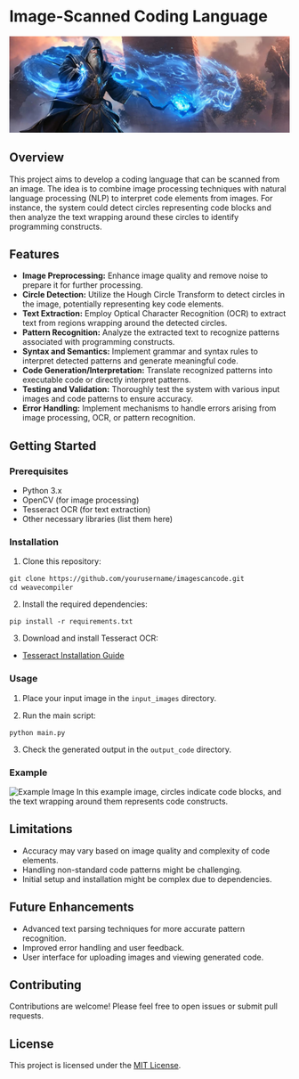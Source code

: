# Image-Scanned Coding Language

![Project Banner](images/cover.jpg)

## Overview

This project aims to develop a coding language that can be scanned from an image. The idea is to combine image processing techniques with natural language processing (NLP) to interpret code elements from images. For instance, the system could detect circles representing code blocks and then analyze the text wrapping around these circles to identify programming constructs.

## Features

- **Image Preprocessing:** Enhance image quality and remove noise to prepare it for further processing.
- **Circle Detection:** Utilize the Hough Circle Transform to detect circles in the image, potentially representing key code elements.
- **Text Extraction:** Employ Optical Character Recognition (OCR) to extract text from regions wrapping around the detected circles.
- **Pattern Recognition:** Analyze the extracted text to recognize patterns associated with programming constructs.
- **Syntax and Semantics:** Implement grammar and syntax rules to interpret detected patterns and generate meaningful code.
- **Code Generation/Interpretation:** Translate recognized patterns into executable code or directly interpret patterns.
- **Testing and Validation:** Thoroughly test the system with various input images and code patterns to ensure accuracy.
- **Error Handling:** Implement mechanisms to handle errors arising from image processing, OCR, or pattern recognition.

## Getting Started

### Prerequisites

- Python 3.x
- OpenCV (for image processing)
- Tesseract OCR (for text extraction)
- Other necessary libraries (list them here)

### Installation

1. Clone this repository:
```
git clone https://github.com/yourusername/imagescancode.git
cd weavecompiler
```
2. Install the required dependencies:

```
pip install -r requirements.txt
```

3. Download and install Tesseract OCR:
- [Tesseract Installation Guide](https://github.com/tesseract-ocr/tesseract/wiki)

### Usage

1. Place your input image in the `input_images` directory.

2. Run the main script:

```
python main.py
```

3. Check the generated output in the `output_code` directory.

### Example

![Example Image](example_image.png)
In this example image, circles indicate code blocks, and the text wrapping around them represents code constructs.

## Limitations

- Accuracy may vary based on image quality and complexity of code elements.
- Handling non-standard code patterns might be challenging.
- Initial setup and installation might be complex due to dependencies.

## Future Enhancements

- Advanced text parsing techniques for more accurate pattern recognition.
- Improved error handling and user feedback.
- User interface for uploading images and viewing generated code.

## Contributing

Contributions are welcome! Please feel free to open issues or submit pull requests.

## License

This project is licensed under the [MIT License](LICENSE).
